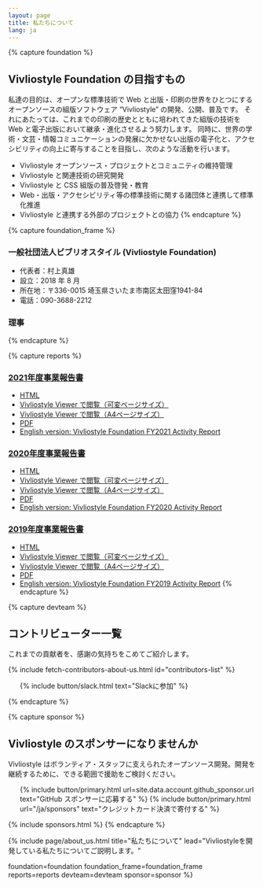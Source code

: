 ```yaml
---
layout: page
title: 私たちについて
lang: ja
---
```



{% capture foundation %}
## Vivliostyle Foundation の目指すもの

私達の目的は、オープンな標準技術で Web と出版・印刷の世界をひとつにするオープンソースの組版ソフトウェア “Vivliostyle” の開発、公開、普及です。
それにあたっては、これまでの印刷の歴史とともに培われてきた組版の技術を Web と電子出版において継承・進化させるよう努力します。
同時に、世界の学術・文芸・情報コミュニケーションの発展に欠かせない出版の電子化と、アクセシビリティの向上に寄与することを目指し、次のような活動を行います。

- Vivliostyle オープンソース・プロジェクトとコミュニティの維持管理
- Vivliostyle と関連技術の研究開発
- Vivliostyle と CSS 組版の普及啓発・教育
- Web・出版・アクセシビリティ等の標準技術に関する諸団体と連携して標準化推進
- Vivliostyle と連携する外部のプロジェクトとの協力
{% endcapture %}


{% capture foundation_frame %}
### 一般社団法人ビブリオスタイル (Vivliostyle Foundation)

- 代表者：村上真雄
- 設立：2018 年 8 月
- 所在地：〒336-0015 埼玉県さいたま市南区太田窪1941-84
- 電話：090-3688-2212

### 理事
{% endcapture %}


{% capture reports %}
### [2021年度事業報告書](https://github.com/vivliostyle/vivliostyle_doc/tree/gh-pages/ja/reports/vivliostyle-report-2021)
- [HTML](https://vivliostyle.github.io/vivliostyle_doc/ja/reports/vivliostyle-report-2021/vf2021report.html)
- [Vivliostyle Viewer で閲覧（可変ページサイズ）](https://vivliostyle.org/viewer/#src=https://vivliostyle.github.io/vivliostyle_doc/ja/reports/vivliostyle-report-2021/vf2021report.html&bookMode=true)
- [Vivliostyle Viewer で閲覧（A4ページサイズ）](https://vivliostyle.org/viewer/#src=https://vivliostyle.github.io/vivliostyle_doc/ja/reports/vivliostyle-report-2021/vf2021report.html&bookMode=true&userStyle=data:,/*%3Cviewer%3E*/%0A@page%20%7B%20size:%20A4;%20%7D%0A/*%3C/viewer%3E*/)
- [PDF](https://vivliostyle.github.io/vivliostyle_doc/ja/reports/vivliostyle-report-2021/vf2021report-ja.pdf)
- [English version: Vivliostyle Foundation FY2021 Activity Report](https://github.com/vivliostyle/vivliostyle_doc/tree/gh-pages/en/reports/vivliostyle-report-2021/)

### [2020年度事業報告書](https://github.com/vivliostyle/vivliostyle_doc/tree/gh-pages/ja/reports/vivliostyle-report-2020)
- [HTML](https://vivliostyle.github.io/vivliostyle_doc/ja/reports/vivliostyle-report-2020/vf2020report.html)
- [Vivliostyle Viewer で閲覧（可変ページサイズ）](https://vivliostyle.org/viewer/#src=https://vivliostyle.github.io/vivliostyle_doc/ja/reports/vivliostyle-report-2020/vf2020report.html&bookMode=true)
- [Vivliostyle Viewer で閲覧（A4ページサイズ）](https://vivliostyle.org/viewer/#src=https://vivliostyle.github.io/vivliostyle_doc/ja/reports/vivliostyle-report-2020/vf2020report.html&bookMode=true&userStyle=data:,/*%3Cviewer%3E*/%0A@page%20%7B%20size:%20A4;%20%7D%0A/*%3C/viewer%3E*/)
- [PDF](https://vivliostyle.github.io/vivliostyle_doc/ja/reports/vivliostyle-report-2020/vf2020report-ja.pdf)
- [English version: Vivliostyle Foundation FY2020 Activity Report](https://github.com/vivliostyle/vivliostyle_doc/tree/gh-pages/en/reports/vivliostyle-report-2020/)

### [2019年度事業報告書](https://github.com/vivliostyle/vivliostyle_doc/tree/gh-pages/ja/reports/vivliostyle-report-2019)
- [HTML](https://vivliostyle.github.io/vivliostyle_doc/ja/reports/vivliostyle-report-2019/vf2019report.html)
- [Vivliostyle Viewer で閲覧（可変ページサイズ）](https://vivliostyle.org/viewer/#src=https://vivliostyle.github.io/vivliostyle_doc/ja/reports/vivliostyle-report-2019/vf2019report.html&bookMode=true)
- [Vivliostyle Viewer で閲覧（A4ページサイズ）](https://vivliostyle.org/viewer/#src=https://vivliostyle.github.io/vivliostyle_doc/ja/reports/vivliostyle-report-2019/vf2019report.html&bookMode=true&userStyle=data:,/*%3Cviewer%3E*/%0A@page%20%7B%20size:%20A4;%20%7D%0A/*%3C/viewer%3E*/)
- [PDF](https://vivliostyle.github.io/vivliostyle_doc/ja/reports/vivliostyle-report-2019/vf2019report-ja.pdf)
- [English version: Vivliostyle Foundation FY2019 Activity Report](https://github.com/vivliostyle/vivliostyle_doc/tree/gh-pages/en/reports/vivliostyle-report-2019/)
{% endcapture %}


{% capture devteam %}
## コントリビューター一覧

これまでの貢献者を、感謝の気持ちをこめてご紹介します。

<ul class="list--small" id="contributors-list"></ul>
{% include fetch-contributors-about-us.html id="contributors-list" %}

<ol class="list--medium">
  {% include button/slack.html text="Slackに参加" %}
</ol>
{% endcapture %}


{% capture sponsor %}
## Vivliostyle のスポンサーになりませんか

Vivliostyle はボランティア・スタッフに支えられたオープンソース開発。開発を継続するために、できる範囲で援助をご検討ください。

<ol class="list--medium">
  {% include button/primary.html url=site.data.account.github_sponsor.url text="GitHub スポンサーに応募する" %}
  {% include button/primary.html url="/ja/sponsors" text="クレジットカード決済で寄付する" %}
</ol>

{% include sponsors.html %}
{% endcapture %}


{% include page/about_us.html
  title="私たちについて"
  lead="Vivliostyleを開発している私たちについてご説明します。"

  foundation=foundation
  foundation_frame=foundation_frame
  reports=reports
  devteam=devteam
  sponsor=sponsor
%}
